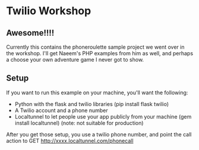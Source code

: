 # Twilio Workshop

## Awesome!!!!
Currently this contains the phoneroulette sample project we went over in the workshop.
I'll get Naeem's PHP examples from him as well, and perhaps a choose your own adventure game I never got to show.

## Setup
If you want to run this example on your machine, you'll want the following:
- Python with the flask and twilio libraries (pip install flask twilio)
- A Twilio account and a phone number
- Localtunnel to let people use your app publicly from your machine (gem install localtunnel) (note: not suitable for production)

After you get those setup, you use a twilio phone number, and point the call action to GET http://xxxx.localtunnel.com/phonecall